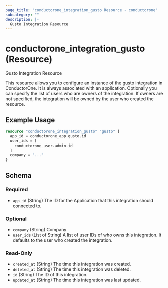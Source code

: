```yaml
---
page_title: "conductorone_integration_gusto Resource - conductorone"
subcategory: ""
description: |-
  Gusto Integration Resource
---
```


# conductorone_integration_gusto (Resource)

Gusto Integration Resource

This resource allows you to configure an instance of the gusto integration in ConductorOne.
It is always associated with an application. Optionally you can specify the list of users who are owners of the integration.
If owners are not specified, the integration will be owned by the user who created the resource.

## Example Usage

```terraform
resource "conductorone_integration_gusto" "gusto" {
  app_id = conductorone_app.gusto.id
  user_ids = [
    conductorone_user.admin.id
  ]
  company = "..."
}
```

<!-- schema generated by tfplugindocs -->
## Schema

### Required

- `app_id` (String) The ID for the Application that this integration should connected to.

### Optional

- `company` (String) Company
- `user_ids` (List of String) A list of user IDs of who owns this integration. It defaults to the user who created the integration.

### Read-Only

- `created_at` (String) The time this integration was created.
- `deleted_at` (String) The time this integration was deleted.
- `id` (String) The ID of this integration.
- `updated_at` (String) The time this integration was last updated.
